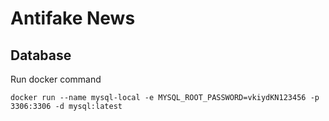 # Antifake News

## Database
Run docker command

```docker run --name mysql-local -e MYSQL_ROOT_PASSWORD=vkiydKN123456 -p 3306:3306 -d mysql:latest```